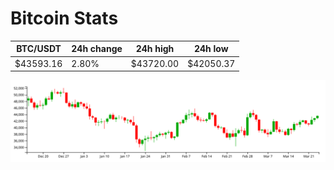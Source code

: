 # Bitcoin Stats

BTC/USDT|24h change|24h high|24h low|
|---|---|---|---|
|$43593.16|2.80%|$43720.00|$42050.37|

<img src="./chart.svg">
